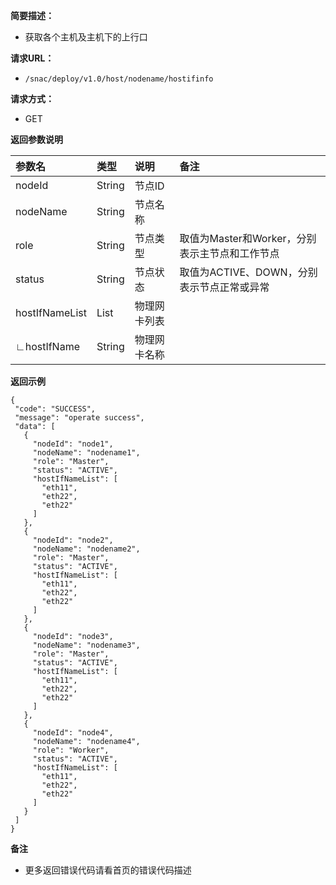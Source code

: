 **简要描述：**

- 获取各个主机及主机下的上行口

**请求URL：**
- `/snac/deploy/v1.0/host/nodename/hostifinfo`

**请求方式：**
- GET

**返回参数说明**

|参数名|类型|说明|备注|
|:-----  |:-----|:-----|:-----|
|nodeId |String   |节点ID  ||
|nodeName |String   |节点名称  ||
|role |String   |节点类型|取值为Master和Worker，分别表示主节点和工作节点|
|status |String   |节点状态  |取值为ACTIVE、DOWN，分别表示节点正常或异常|
|hostIfNameList|List|物理网卡列表||
|∟hostIfName|String|物理网卡名称|||

 **返回示例**
 ```
 {
  "code": "SUCCESS",
  "message": "operate success",
  "data": [
    {
      "nodeId": "node1",
      "nodeName": "nodename1",
      "role": "Master",
      "status": "ACTIVE",
      "hostIfNameList": [
        "eth11",
        "eth22",
        "eth22"
      ]
    },
    {
      "nodeId": "node2",
      "nodeName": "nodename2",
      "role": "Master",
      "status": "ACTIVE",
      "hostIfNameList": [
        "eth11",
        "eth22",
        "eth22"
      ]
    },
    {
      "nodeId": "node3",
      "nodeName": "nodename3",
      "role": "Master",
      "status": "ACTIVE",
      "hostIfNameList": [
        "eth11",
        "eth22",
        "eth22"
      ]
    },
    {
      "nodeId": "node4",
      "nodeName": "nodename4",
      "role": "Worker",
      "status": "ACTIVE",
      "hostIfNameList": [
        "eth11",
        "eth22",
        "eth22"
      ]
    }
  ]
}
 ```


 **备注**

- 更多返回错误代码请看首页的错误代码描述

